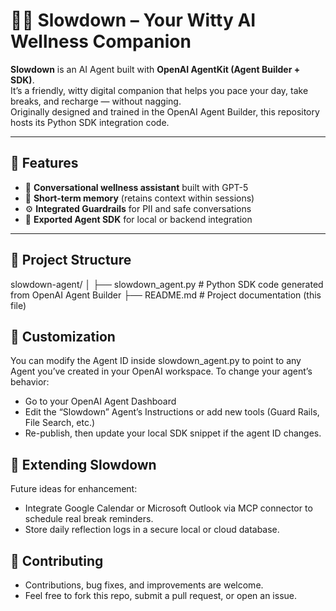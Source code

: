 # 🧘‍♂️ Slowdown – Your Witty AI Wellness Companion

**Slowdown** is an AI Agent built with **OpenAI AgentKit (Agent Builder + SDK)**.  
It’s a friendly, witty digital companion that helps you pace your day, take breaks, and recharge — without nagging.  
Originally designed and trained in the OpenAI Agent Builder, this repository hosts its Python SDK integration code.

---

## 🌟 Features

- 💬 **Conversational wellness assistant** built with GPT-5  
- 🧠 **Short-term memory** (retains context within sessions)  
- ⚙️ **Integrated Guardrails** for PII and safe conversations   
- 🧩 **Exported Agent SDK** for local or backend integration

---

## 🧱 Project Structure

slowdown-agent/
│
├── slowdown_agent.py # Python SDK code generated from OpenAI Agent Builder
├── README.md # Project documentation (this file)


## 🧩 Customization

You can modify the Agent ID inside slowdown_agent.py to point to any Agent you’ve created in your OpenAI workspace.
To change your agent’s behavior:

- Go to your OpenAI Agent Dashboard
- Edit the “Slowdown” Agent’s Instructions or add new tools (Guard Rails, File Search, etc.)
- Re-publish, then update your local SDK snippet if the agent ID changes.

## 🧠 Extending Slowdown

Future ideas for enhancement:

- Integrate Google Calendar or Microsoft Outlook via MCP connector to schedule real break reminders.
- Store daily reflection logs in a secure local or cloud database.

## 🤝 Contributing

- Contributions, bug fixes, and improvements are welcome.
- Feel free to fork this repo, submit a pull request, or open an issue.
